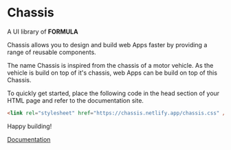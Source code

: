 # Chassis

A UI library of **FORMULA**   

Chassis allows you to design and build web Apps faster by providing a range of reusable components.   

The name Chassis is inspired from the chassis of a motor vehicle. As the vehicle is build on top of it's chassis, web Apps can be build on top of this Chassis.   

To quickly get started, place the following code in the head section of your HTML page and refer to the documentation site.   

```html
<link rel="stylesheet" href="https://chassis.netlify.app/chassis.css" />
```

Happy building!   

[Documentation](https://chassis.netlify.app/)
